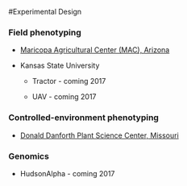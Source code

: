 #Experimental Design

### Field phenotyping
- [Maricopa Agricultural Center (MAC), Arizona](../user/experimental-design-mac.md)

- Kansas State University

  - Tractor - coming 2017

  - UAV - coming 2017


### Controlled-environment phenotyping
- [Donald Danforth Plant Science Center, Missouri](../user/experimental-design-danforth.md)



### Genomics

-  HudsonAlpha - coming 2017